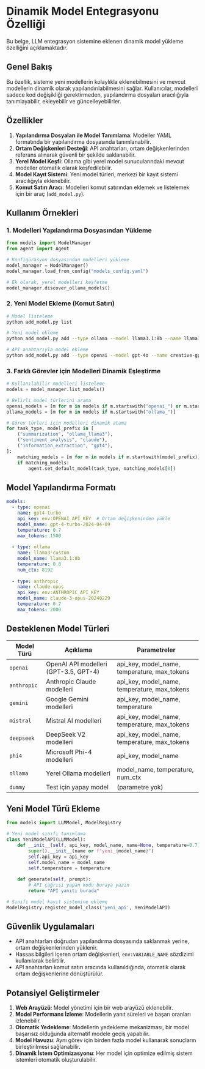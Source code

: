 # Dinamik Model Entegrasyonu Özelliği

Bu belge, LLM entegrasyon sistemine eklenen dinamik model yükleme özelliğini açıklamaktadır.

## Genel Bakış

Bu özellik, sisteme yeni modellerin kolaylıkla eklenebilmesini ve mevcut modellerin dinamik olarak yapılandırılabilmesini sağlar. Kullanıcılar, modelleri sadece kod değişikliği gerektirmeden, yapılandırma dosyaları aracılığıyla tanımlayabilir, ekleyebilir ve güncelleyebilirler.

## Özellikler

1. **Yapılandırma Dosyaları ile Model Tanımlama**: Modeller YAML formatında bir yapılandırma dosyasında tanımlanabilir.
2. **Ortam Değişkenleri Desteği**: API anahtarları, ortam değişkenlerinden referans alınarak güvenli bir şekilde saklanabilir.
3. **Yerel Model Keşfi**: Ollama gibi yerel model sunucularındaki mevcut modeller otomatik olarak keşfedilebilir.
4. **Model Kayıt Sistemi**: Yeni model türleri, merkezi bir kayıt sistemi aracılığıyla eklenebilir.
5. **Komut Satırı Aracı**: Modelleri komut satırından eklemek ve listelemek için bir araç (`add_model.py`).

## Kullanım Örnekleri

### 1. Modelleri Yapılandırma Dosyasından Yükleme

```python
from models import ModelManager
from agent import Agent

# Konfigürasyon dosyasından modelleri yükleme
model_manager = ModelManager()
model_manager.load_from_config("models_config.yaml")

# Ek olarak, yerel modelleri keşfetme
model_manager.discover_ollama_models()
```

### 2. Yeni Model Ekleme (Komut Satırı)

```bash
# Model listeleme
python add_model.py list

# Yeni model ekleme
python add_model.py add --type ollama --model llama3.1:8b --name llama3-custom --temperature 0.8 --num-ctx 8192

# API anahtarıyla model ekleme
python add_model.py add --type openai --model gpt-4o --name creative-gpt4 --api-key "your_api_key" --temperature 1.0
```

### 3. Farklı Görevler için Modelleri Dinamik Eşleştirme

```python
# Kullanılabilir modelleri listeleme
models = model_manager.list_models()

# Belirli model türlerini arama
openai_models = [m for m in models if m.startswith("openai_") or m.startswith("gpt")]
ollama_models = [m for m in models if m.startswith("ollama_")]

# Görev türleri için modelleri dinamik atama
for task_type, model_prefix in [
    ("summarization", "ollama_llama3"),
    ("sentiment_analysis", "claude"),
    ("information_extraction", "gpt4"),
]:
    matching_models = [m for m in models if m.startswith(model_prefix)]
    if matching_models:
        agent.set_default_model(task_type, matching_models[0])
```

## Model Yapılandırma Formatı

```yaml
models:
  - type: openai
    name: gpt4-turbo
    api_key: env:OPENAI_API_KEY  # Ortam değişkeninden yükle
    model_name: gpt-4-turbo-2024-04-09
    temperature: 0.7
    max_tokens: 1500
    
  - type: ollama
    name: llama3-custom
    model_name: llama3.1:8b
    temperature: 0.8
    num_ctx: 8192
    
  - type: anthropic
    name: claude-opus
    api_key: env:ANTHROPIC_API_KEY
    model_name: claude-3-opus-20240229
    temperature: 0.7
    max_tokens: 2000
```

## Desteklenen Model Türleri

| Model Türü  | Açıklama                                  | Parametreler                                |
|-------------|-------------------------------------------|---------------------------------------------|
| `openai`    | OpenAI API modelleri (GPT-3.5, GPT-4)     | api_key, model_name, temperature, max_tokens |
| `anthropic` | Anthropic Claude modelleri                | api_key, model_name, temperature, max_tokens |
| `gemini`    | Google Gemini modelleri                   | api_key, model_name, temperature            |
| `mistral`   | Mistral AI modelleri                      | api_key, model_name, temperature, max_tokens |
| `deepseek`  | DeepSeek V2 modelleri                     | api_key, model_name, temperature, max_tokens |
| `phi4`      | Microsoft Phi-4 modelleri                 | api_key, model_name                         |
| `ollama`    | Yerel Ollama modelleri                    | model_name, temperature, num_ctx            |
| `dummy`     | Test için yapay model                     | (parametre yok)                             |

## Yeni Model Türü Ekleme

```python
from models import LLMModel, ModelRegistry

# Yeni model sınıfı tanımlama
class YeniModelAPI(LLMModel):
    def __init__(self, api_key, model_name, name=None, temperature=0.7):
        super().__init__(name or f"yeni_{model_name}")
        self.api_key = api_key
        self.model_name = model_name
        self.temperature = temperature
        
    def generate(self, prompt):
        # API çağrısı yapan kodu buraya yazın
        return "API yanıtı burada"

# Sınıfı model kayıt sistemine ekleme
ModelRegistry.register_model_class('yeni_api', YeniModelAPI)
```

## Güvenlik Uygulamaları

- API anahtarları doğrudan yapılandırma dosyasında saklanmak yerine, ortam değişkenlerinden yüklenir.
- Hassas bilgileri içeren ortam değişkenleri, `env:VARIABLE_NAME` sözdizimi kullanılarak belirtilir.
- API anahtarları komut satırı aracında kullanıldığında, otomatik olarak ortam değişkenlerine dönüştürülür.

## Potansiyel Geliştirmeler

1. **Web Arayüzü**: Model yönetimi için bir web arayüzü eklenebilir.
2. **Model Performans İzleme**: Modellerin yanıt süreleri ve başarı oranları izlenebilir.
3. **Otomatik Yedekleme**: Modellerin yedekleme mekanizması, bir model başarısız olduğunda alternatif modele geçiş yapabilir.
4. **Model Havuzu**: Aynı görev için birden fazla model kullanarak sonuçların birleştirilmesi sağlanabilir.
5. **Dinamik İstem Optimizasyonu**: Her model için optimize edilmiş sistem istemleri otomatik oluşturulabilir. 